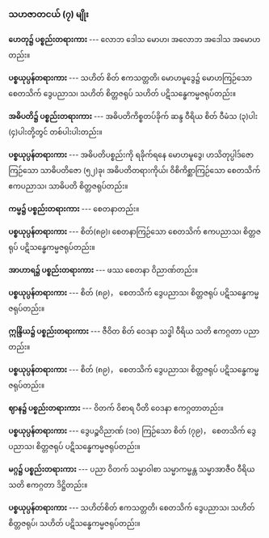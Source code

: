 ### သဟဇာတငယ် (၇) မျိုး

**ဟေတု၌ ပစ္စည်းတရားကား** --- လောဘ ဒေါသ မောဟ၊ အလောဘ အဒေါသ အမောဟတည်း။

**ပစ္စယုပ္ပန်တရားကား** --- သဟိတ် စိတ် ဧကသတ္တတိ၊ မောဟမူဒွေ၌ မောဟကြဉ်သော စေတသိက် ဒွေပညာသ၊ သဟိတ် စိတ္တဇရုပ် သဟိတ် ပဋိသန္ဓေကမ္မဇရုပ်တည်း။

**အဓိပတိ၌ ပစ္စည်းတရားကား** --- အဓိပတိကိစ္စတပ်ခိုက် ဆန္ဒ ဝီရိယ စိတ် ဝီမံသ (၃)ပါး (၄)ပါးတို့တွင် တစ်ပါးပါးတည်း။

**ပစ္စယုပ္ပန်တရားကား** --- အဓိပတိပစ္စည်းကို ရခိုက်ရနေ မောဟမူဒွေ၊ ဟသိတုပ္ပါဒ်ဇော ကြဉ်သော သာဓိပတိဇော (၅၂)ခု၊ အဓိပတိတရားကိုယ်၊ ဝိစိကိစ္ဆာကြဉ်သော စေတသိက် ဧကပညာသ၊ သာဓိပတိ စိတ္တဇရုပ်တည်း။

**ကမ္မ၌ ပစ္စည်းတရားကား** --- စေတနာတည်း။

**ပစ္စယုပ္ပန်တရားကား** --- စိတ်(၈၉)၊ စေတနာကြဉ်သော စေတသိက် ဧကပညာသ၊ စိတ္တဇရုပ် ပဋိသန္ဓေကမ္မဇရုပ်တည်း။

**အာဟာရ၌ ပစ္စည်းတရားကား** --- ဖဿ စေတနာ ဝိညာဏ်တည်း။

**ပစ္စယုပ္ပန်တရားကား** --- စိတ် (၈၉)， စေတသိက် ဒွေပညာသ၊ စိတ္တဇရုပ် ပဋိသန္ဓေကမ္မဇရုပ်တည်း။

**ဣန္ဒြိယ၌ ပစ္စည်းတရားကား** --- ဇီဝိတ စိတ် ဝေဒနာ သဒ္ဓါ ဝီရိယ သတိ ဧကဂ္ဂတာ ပညာတည်း။

**ပစ္စယုပ္ပန်တရားကား** --- စိတ် (၈၉)， စေတသိက် ဒွေပညာသ၊ စိတ္တဇရုပ် ပဋိသန္ဓေကမ္မဇရုပ်တည်း။

**ဈာန၌ ပစ္စည်းတရားကား** --- ဝိတက် ဝိစာရ ပီတိ ဝေဒနာ ဧကဂ္ဂတာတည်း။

**ပစ္စယုပ္ပန်တရားကား** --- ဒွေပဉ္စဝိညာဏ် (၁၀) ကြဉ်သော စိတ် (၇၉)， စေတသိက် ဒွေပညာသ၊ စိတ္တဇရုပ် ပဋိသန္ဓေကမ္မဇရုပ်တည်း။

**မဂ္ဂ၌ ပစ္စည်းတရားကား** --- ပညာ ဝိတက် သမ္မာဝါစာ သမ္မာကမ္မန္တ သမ္မာအာဇီဝ ဝီရိယ သတိ ဧကဂ္ဂတာ ဒိဋ္ဌိတည်း။

**ပစ္စယုပ္ပန်တရားကား** --- သဟိတ်စိတ် ဧကသတ္တတိ၊ စေတသိက် ဒွေပညာသ၊ သဟိတ် စိတ္တဇရုပ်၊ သဟိတ် ပဋိသန္ဓေကမ္မဇရုပ်တည်း။
